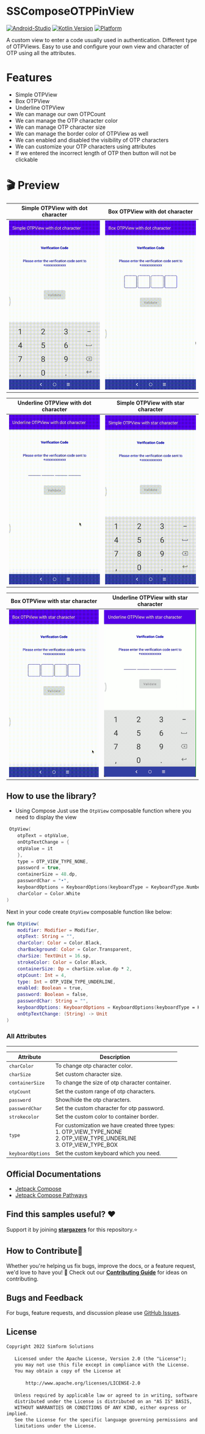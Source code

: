 # SSComposeOTPPinView

[![Android-Studio](https://img.shields.io/badge/Android%20Studio-Chipmunk-orange.svg?style=flat)](https://developer.android.com/studio/)
[![Kotlin Version](https://img.shields.io/badge/Kotlin-1.7.0-blue.svg)](https://kotlinlang.org)
[![Platform](https://img.shields.io/badge/Platform-Android-green.svg?style=flat)](https://www.android.com/)

A custom view to enter a code usually used in authentication.
Different type of OTPViews. Easy to use and configure your own view and character of OTP using all the attributes.

# Features
* Simple OTPView
* Box OTPView
* Underline OTPView
* We can manage our own OTPCount
* We can manage the OTP character color
* We can manage OTP character size
* We can manage the border color of OTPView as well
* We can enabled and disabled the visibility of OTP characters
* We can customize your OTP characters using attributes
* If we entered the incorrect length of OTP then button will not be clickable

# 🎬 Preview

| Simple OTPView with dot character | Box OTPView with dot character |
|--|--|
| ![](gifs/simple_dot.gif) | ![](gifs/box_dot.gif) |

| Underline OTPView with dot character | Simple OTPView with star character |
|--|--|
![](gifs/underline_dot.gif) | ![](gifs/simple_star.gif) |

| Box OTPView with star character | Underline OTPView with star character |
|--|--|
![](gifs/box_star.gif) | ![](gifs/underline_star.gif) |

## How to use the library?
- Using Compose
  Just use the `OtpView` composable function where you need to display the view
```kotlin
 OtpView(
    otpText = otpValue,
    onOtpTextChange = {
    otpValue = it
    },
    type = OTP_VIEW_TYPE_NONE,
    password = true,
    containerSize = 48.dp,
    passwordChar = "•",
    keyboardOptions = KeyboardOptions(keyboardType = KeyboardType.Number),
    charColor = Color.White
)
```
Next in your code create `OtpView` composable function like below:
```kotlin
fun OtpView(
    modifier: Modifier = Modifier,
    otpText: String = "",
    charColor: Color = Color.Black,
    charBackground: Color = Color.Transparent,
    charSize: TextUnit = 16.sp,
    strokeColor: Color = Color.Black,
    containerSize: Dp = charSize.value.dp * 2,
    otpCount: Int = 4,
    type: Int = OTP_VIEW_TYPE_UNDERLINE,
    enabled: Boolean = true,
    password: Boolean = false,
    passwordChar: String = "",
    keyboardOptions: KeyboardOptions = KeyboardOptions(keyboardType = KeyboardType.Number),
    onOtpTextChange: (String) -> Unit
)
```

### All Attributes
------------------------

| Attribute | Description |
| --- | --- |
| `charColor` | To change otp character color. |
| `charSize` | Set custom character size. |
| `containerSize` | To change the size of otp character container. |
| `otpCount` | Set the custom range of otp characters. |
| `password` | Show/hide the otp characters. |
| `passwordChar` | Set the custom character for otp password. |
| `strokecolor` | Set the custom color to container border. |
| `type` | For customization we have created three types: </br>1. OTP_VIEW_TYPE_NONE </br>2. OTP_VIEW_TYPE_UNDERLINE </br>3. OTP_VIEW_TYPE_BOX |
| `keyboardOptions` | Set the custom keyboard which you need. |

## Official Documentations
- [Jetpack Compose](https://developer.android.com/jetpack/compose)
- [Jetpack Compose Pathways](https://developer.android.com/courses/pathways/compose)

## Find this samples useful? ❤️
Support it by joining __[stargazers](https://github.com/SimformSolutionsPvtLtd/SSComposeOTPPinView/stargazers)__ for this repository.⭐

## How to Contribute🤝

Whether you're helping us fix bugs, improve the docs, or a feature request, we'd love to have you! 💪
Check out our __[Contributing Guide](https://github.com/SimformSolutionsPvtLtd/SSComposeOTPPinView/blob/main/CONTRIBUTING.md)__ for ideas on contributing.

## Bugs and Feedback
For bugs, feature requests, and discussion please use [GitHub Issues](https://github.com/SimformSolutionsPvtLtd/SSComposeOTPPinView/issues).

## License

```
Copyright 2022 Simform Solutions

   Licensed under the Apache License, Version 2.0 (the "License");
   you may not use this file except in compliance with the License.
   You may obtain a copy of the License at

       http://www.apache.org/licenses/LICENSE-2.0

   Unless required by applicable law or agreed to in writing, software
   distributed under the License is distributed on an "AS IS" BASIS,
   WITHOUT WARRANTIES OR CONDITIONS OF ANY KIND, either express or implied.
   See the License for the specific language governing permissions and
   limitations under the License.
```